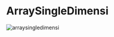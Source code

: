 # ArraySingleDimensi
![arraysingledimensi](https://cloud.githubusercontent.com/assets/22134511/22406407/4d9fdb9c-e685-11e6-91f3-5b85d8f40634.png)
